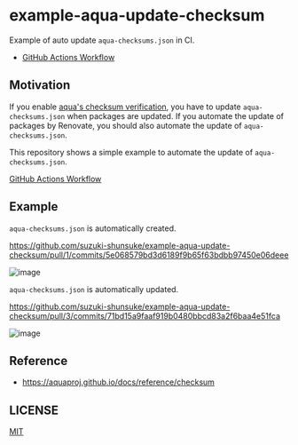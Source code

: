 # example-aqua-update-checksum

Example of auto update `aqua-checksums.json` in CI.

- [GitHub Actions Workflow](.github/workflows/test.yaml)

## Motivation

If you enable [aqua's checksum verification](https://aquaproj.github.io/docs/reference/checksum),
you have to update `aqua-checksums.json` when packages are updated.
If you automate the update of packages by Renovate, you should also automate the update of `aqua-checksums.json`.

This repository shows a simple example to automate the update of `aqua-checksums.json`.

[GitHub Actions Workflow](.github/workflows/test.yaml)

## Example

`aqua-checksums.json` is automatically created.

https://github.com/suzuki-shunsuke/example-aqua-update-checksum/pull/1/commits/5e068579bd3d6189f9b65f63bdbb97450e06deee

![image](https://user-images.githubusercontent.com/13323303/193704192-b313a395-a294-43c8-b154-6f4f56b2865f.png)

`aqua-checksums.json` is automatically updated.

https://github.com/suzuki-shunsuke/example-aqua-update-checksum/pull/3/commits/71bd15a9faaf919b0480bbcd83a2f6baa4e51fca

![image](https://user-images.githubusercontent.com/13323303/193705066-a26e2b08-1e05-4260-876c-3b37c8e0d1f8.png)

## Reference

- https://aquaproj.github.io/docs/reference/checksum

## LICENSE

[MIT](LICENSE)

